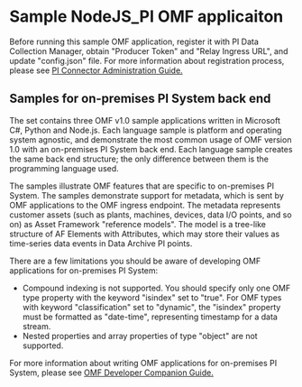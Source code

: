# Sample NodeJS_PI OMF applicaiton  

Before running this sample OMF application, register it with PI Data Collection Manager, obtain "Producer Token" and "Relay Ingress URL", and update "config.json" file. For more information about registration process, please see [PI Connector Administration Guide.](https://techsupport.osisoft.com/Downloads/File/40489fc5-e515-4669-b185-8866a9f9f616)  


## Samples for on-premises PI System back end

The set contains three OMF v1.0 sample applications written in Microsoft C#, Python and Node.js. Each language sample is platform and operating system agnostic, and demonstrate the most common usage of OMF version 1.0 with an on-premises PI System back end. Each language sample creates the same back end structure; the only difference between them is the programming language used.

The samples illustrate OMF features that are specific to on-premises PI System. The samples demonstrate support for metadata, which is sent by OMF applications to the OMF ingress endpoint.  The metadata represents customer assets (such as plants, machines, devices, data I/O points, and so on) as Asset Framework "reference models". The model is a tree-like structure of AF Elements with Attributes, which may store their values as time-series data events in Data Archive PI points.

There are a few limitations you should be aware of developing OMF applications for on-premises PI System:  
- Compound indexing is not supported. You should specify only one OMF type property with the keyword "isindex" set to "true". For OMF types with keyword "classification" set to "dynamic", the "isindex" property must be formatted as "date-time", representing timestamp for a data stream.  
- Nested properties and array properties of type "object" are not supported.

For more information about writing OMF applications for on-premises PI System, please see [OMF Developer Companion Guide.](http://http://omf-developers-companion.readthedocs.io/en/latest)